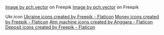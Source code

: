 <a href="https://www.freepik.com/free-vector/startup-managers-presenting-analyzing-sales-growth-chart-group-workers-with-heap-cash-rocket-bar-diagrams-with-arrow-heap-money_12291285.htm#query=finance&position=4&from_view=search&track=sph">Image by pch.vector</a> on Freepik
<a href="https://www.freepik.com/free-vector/young-investors-working-profit-dividend-revenue_9173917.htm#page=2&query=finance&position=2&from_view=search&track=sph">Image by pch.vector</a> on Freepik

Ukr.icon
<a href="https://www.flaticon.com/free-icons/ukraine" title="ukraine icons">Ukraine icons created by Freepik - Flaticon</a>
<a href="https://www.flaticon.com/free-icons/money" title="money icons">Money icons created by Freepik - Flaticon</a>
<a href="https://www.flaticon.com/free-icons/atm-machine" title="atm machine icons">Atm machine icons created by Anggara - Flaticon</a>
<a href="https://www.flaticon.com/free-icons/deposit" title="deposit icons">Deposit icons created by Freepik - Flaticon</a>
